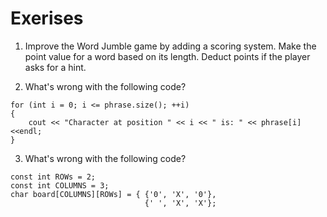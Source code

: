 # Exerises

1. Improve  the Word Jumble game by adding a scoring system. Make the point value for a word based on its length. Deduct points if the player asks for a hint.

2. What's wrong with the following code?

```
for (int i = 0; i <= phrase.size(); ++i)
{
    cout << "Character at position " << i << " is: " << phrase[i] <<endl;
}
```

3. What's wrong with the following code?

```
const int ROWs = 2;
const int COLUMNS = 3;
char board[COLUMNS][ROWs] = { {'0', 'X', '0'},
                              {' ', 'X', 'X'};
```